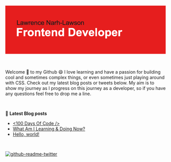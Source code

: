![Header](./header.png)

<br/>

<p>Welcome 👋 to my Github 😄 I love learning and have a passion for building cool and sometimes complex things, or even sometimes just playing around with CSS. Check out my latest blog posts or tweets below. My aim is to show my journey as I progress on this journey as a developer, so if you have any questions feel free to drop me a line.</p>

<br/>

📙 <strong>Latest Blog posts</strong>

<!-- BLOG-POST-LIST:START -->

- [&lt;100 Days Of Code /&gt;](https://dev.to/lawlawson/100-days-of-code-43dj)
- [What Am I Learning &amp; Doing Now?](https://dev.to/lawlawson/what-am-i-learning-doing-now-3g11)
- [Hello, world!](https://dev.to/lawlawson/hello-world-215e)
<!-- BLOG-POST-LIST:END -->

<br/>

<!-- [![Top Langs](https://github-readme-stats.vercel.app/api/top-langs/?username=lawlawson&layout=compact)](https://github.com/anuraghazra/github-readme-stats) -->

[![github-readme-twitter](https://github-readme-twitter.gazf.vercel.app/api?id=lawsoncodes&layout=wide&show_border=on&show_reply=off)](https://github.com/gazf/github-readme-twitter)
